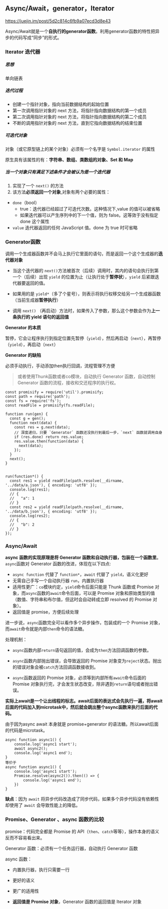 ## Async/Await，generator，Iterator

<https://juejin.im/post/5d2c814c6fb9a07ecd3d8e43>

Async/Await就是一个**自执行的generator函数**。利用generator函数的特性把异步的代码写成“同步”的形式。

### Iterator 迭代器

##### 思想

单向链表

##### 迭代过程

- 创建一个指针对象，指向当前数据结构的起始位置
- 第一次调用指针对象的 next 方法，将指针指向数据结构的第一个成员
- 第二次调用指针对象的 next 方法，将指针指向数据结构的第二个成员
- 不断的调用指针对象的 next 方法，直到它指向数据结构的结束位置

##### 可迭代对象

对象（或它原型链上的某个对象）必须有一个名字是 `Symbol.iterator` 的属性

原生具有该属性的有：**字符串、数组、类数组的对象、Set 和 Map**



##### 当一个对象只有满足下述条件才会被认为是一个迭代器

1. 实现了一个 `next()` 的方法
2. 该方法**必须返回一个对象**,对象有两个必要的属性：

- `done`（bool）
  - true：迭代器已经超过了可迭代次数。这种情况下,value 的值可以被省略
  - 如果迭代器可以产生序列中的下一个值，则为 false。这等效于没有指定 done 这个属性
- `value` 迭代器返回的任何 JavaScript 值。done 为 true 时可省略



### Generator函数

调用一个生成器函数并不会马上执行它里面的语句，而是返回一个这个生成器的**迭代器对象**

- 当这个迭代器的 `next()`方法被首次（后续）调用时，其内的语句会执行到第一个（后续）出现 `yield` 的位置为止（让执行处于**暂停状**），`yield` 后紧跟迭代器要返回的值。

- 如果用的是 `yield*`（多了个星号），则表示将执行权移交给另一个生成器函数（当前生成器**暂停执行**）

- 调用 `next()` （再启动）方法时，如果传入了参数，那么这个参数会作为**上一条执行的 yield 语句的返回值**

  

**Generator 的本质**

暂停，它会让程序执行到指定位置先暂停（`yield`），然后再启动（`next`），再暂停（`yield`），再启动（`next`）



**Generator 的缺陷**

必须手动执行，手动添加then执行回调，流程管理不方便

>或者使用Thunk函数或者co模块，自动执行 Generator 函数，自动控制 Generator 函数的流程，接收和交还程序的执行权。

```
const promisify = require('util').promisify;
const path = require('path');
const fs = require('fs');
const readFile = promisify(fs.readFile);

function run(gen) {
  const g = gen();
  function next(data) {
    const res = g.next(data);
    // 深度递归，只要 `Generator` 函数还没执行到最后一步，`next` 函数就调用自身
    if (res.done) return res.value;
    res.value.then(function(data) {
      next(data);
    });
  }
  next();
}


run(function*() {
  const res1 = yield readFile(path.resolve(__dirname, '../data/a.json'), { encoding: 'utf8' });
  console.log(res1);
  // {
  //   "a": 1
  // }
  const res2 = yield readFile(path.resolve(__dirname, '../data/b.json'), { encoding: 'utf8' });
  console.log(res2);
  // {
  //   "b": 2
  // }
});
```



### Async/Await

**async 函数的实现原理是将 Generator 函数和自动执行器，包装在一个函数里**。`async`函数对 Generator 函数的改进，体现在以下四点:

- `async function` 代替了 `function*`，`await` 代替了 `yield`，语义化更好
- 无需自己手写一个自动执行器 `run`，内置执行器
- 适用性更广：`co`模块约定，`yield`命令后面只能是 Thunk 函数或 Promise 对象，而`async`函数的`await`命令后面，可以是 Promise 对象和原始类型的值（数值、字符串和布尔值，但这时会自动转成立即 resolved 的 Promise 对象）。
- 返回值是 promise，方便后续处理



进一步说，`async`函数完全可以看作多个异步操作，包装成的一个 Promise 对象，而`await`命令就是内部`then`命令的语法糖。

处理机制：

- `async`函数内部`return`语句返回的值，会成为`then`方法回调函数的参数。

- `async`函数内部抛出错误，会导致返回的 Promise 对象变为`reject`状态。抛出的错误对象会被`catch`方法回调函数接收到。
- `async`函数返回的 Promise 对象，必须等到内部所有`await`命令后面的 Promise 对象执行完，才会发生状态改变，除非遇到`return`语句或者抛出错误。



**实际上await是一个让出线程的标志。await后面的表达式会先执行一遍，将await后面的代码加入到microtask中，然后就会跳出整个async函数来执行后面的代码。**

由于因为async await 本身就是 promise+generator 的语法糖。所以await后面的代码是microtask。

```
async function async1() {
	console.log('async1 start');
	await async2();
	console.log('async1 end');
}
等价于
async function async1() {
	console.log('async1 start');
	Promise.resolve(async2()).then(() => {
    	console.log('async1 end');
    })
}
```

**缺点**：因为 `await` 将异步代码改造成了同步代码，如果多个异步代码没有依赖性却使用了 `await` 会导致性能上的降低。



### Promise、Generator 、async 函数的比较

promise：代码完全都是 Promise 的 API（`then`、`catch`等等），操作本身的语义反而不容易看出来。

Generator 函数：必须有一个任务运行器，自动执行 Generator 函数

 async 函数：

- 内置执行器，执行只需要一行

- 更好的语义

- 更广的适用性

- **返回值是 Promise 对象**，Generator 函数的返回值是 Iterator 对象